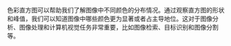 色彩直方图可以帮助我们了解图像中不同颜色的分布情况。通过观察直方图的形状和峰值，我们可以知道图像中哪些颜色更为显著或者占主导地位。这对于图像分析、图像处理和计算机视觉任务非常重要，比如图像检索、目标识别和图像分割等。
